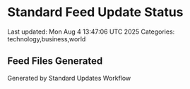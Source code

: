 # Standard Feed Update Status
Last updated: Mon Aug  4 13:47:06 UTC 2025
Categories: technology,business,world

## Feed Files Generated

Generated by Standard Updates Workflow

